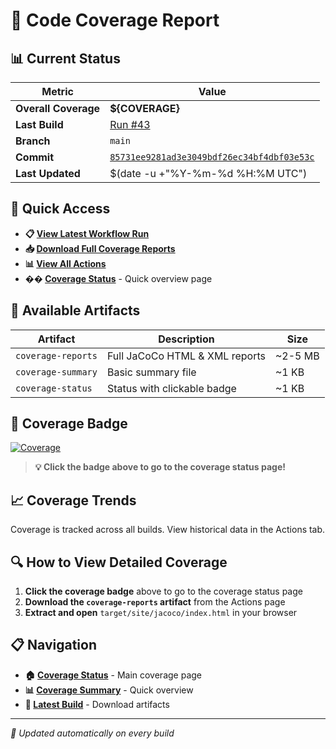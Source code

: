 # 🎯 Code Coverage Report

## 📊 Current Status

| Metric | Value |
|--------|-------|
| **Overall Coverage** | **${COVERAGE}** |
| **Last Build** | [Run #43](https://github.com/Gqlex/gqlex-path-selection-java/actions/runs/17021789011) |
| **Branch** | `main` |
| **Commit** | [`85731ee9281ad3e3049bdf26ec34bf4dbf03e53c`](https://github.com/Gqlex/gqlex-path-selection-java/commit/85731ee9281ad3e3049bdf26ec34bf4dbf03e53c) |
| **Last Updated** | $(date -u +"%Y-%m-%d %H:%M UTC") |

## 🔗 Quick Access

- **📋 [View Latest Workflow Run](https://github.com/Gqlex/gqlex-path-selection-java/actions/runs/17021789011)**
- **📥 [Download Full Coverage Reports](https://github.com/Gqlex/gqlex-path-selection-java/actions/runs/17021789011)**
- **📊 [View All Actions](https://github.com/Gqlex/gqlex-path-selection-java/actions)**
- **�� [Coverage Status](https://github.com/Gqlex/gqlex-path-selection-java/blob/main/docs/COVERAGE_STATUS.md)** - Quick overview page

## 📁 Available Artifacts

| Artifact | Description | Size |
|----------|-------------|------|
| `coverage-reports` | Full JaCoCo HTML & XML reports | ~2-5 MB |
| `coverage-summary` | Basic summary file | ~1 KB |
| `coverage-status` | Status with clickable badge | ~1 KB |

## 🎨 Coverage Badge

[![Coverage](https://img.shields.io/badge/coverage-${COVERAGE}-brightgreen?style=flat&logo=java)](https://github.com/Gqlex/gqlex-path-selection-java/blob/main/docs/COVERAGE_STATUS.md)

> **💡 Click the badge above to go to the coverage status page!**

## 📈 Coverage Trends

Coverage is tracked across all builds. View historical data in the Actions tab.

## 🔍 How to View Detailed Coverage

1. **Click the coverage badge** above to go to the coverage status page
2. **Download the `coverage-reports` artifact** from the Actions page
3. **Extract and open** `target/site/jacoco/index.html` in your browser

## 📋 Navigation

- **🏠 [Coverage Status](https://github.com/Gqlex/gqlex-path-selection-java/blob/main/docs/COVERAGE_STATUS.md)** - Main coverage page
- **📊 [Coverage Summary](https://github.com/Gqlex/gqlex-path-selection-java/blob/main/docs/COVERAGE_SUMMARY.md)** - Quick overview
- **🚀 [Latest Build](https://github.com/Gqlex/gqlex-path-selection-java/actions/runs/17021789011)** - Download artifacts

---
*🔄 Updated automatically on every build*
